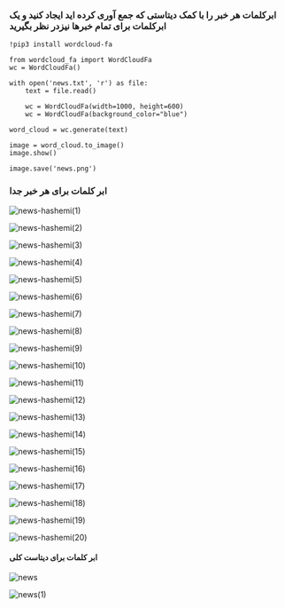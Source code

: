 ### ابرکلمات هر خبر را با کمک دیتاستی که جمع آوری کرده اید ایجاد کنید و یک ابرکلمات برای تمام خبرها نیزدر نظر بگیرید

</div>

```  
!pip3 install wordcloud-fa

from wordcloud_fa import WordCloudFa
wc = WordCloudFa()

with open('news.txt', 'r') as file:
    text = file.read()

    wc = WordCloudFa(width=1000, height=600)
    wc = WordCloudFa(background_color="blue")

word_cloud = wc.generate(text)

image = word_cloud.to_image()
image.show()

image.save('news.png')

``` 


### ابر کلمات برای هر خبر جدا



![news-hashemi(1)](news-hashemi(1).jpg)

![news-hashemi(2)](news-hashemi(2).jpg)

![news-hashemi(3)](news-hashemi(3).jpg)

![news-hashemi(4)](news-hashemi(4).jpg)

![news-hashemi(5)](news-hashemi(5).jpg)

![news-hashemi(6)](news-hashemi(6).jpg)

![news-hashemi(7)](news-hashemi(7).jpg)

![news-hashemi(8)](news-hashemi(8).jpg)

![news-hashemi(9)](news-hashemi(9).jpg)

![news-hashemi(10)](news-hashemi(10).jpg)

![news-hashemi(11)](news-hashemi(11).jpg)

![news-hashemi(12)](news-hashemi(12).jpg)

![news-hashemi(13)](news-hashemi(13).jpg)

![news-hashemi(14)](news-hashemi(14).jpg)

![news-hashemi(15)](news-hashemi(15).jpg)

![news-hashemi(16)](news-hashemi(16).jpg)

![news-hashemi(17)](news-hashemi(17).jpg)

![news-hashemi(18)](news-hashemi(18).jpg)

![news-hashemi(19)](news-hashemi(19).jpg)

![news-hashemi(20)](news-hashemi(20).jpg)

#### ابر کلمات برای دیتاست کلی 

![news](news.jpg)

![news(1)](news(1).jpg)

